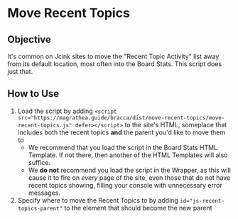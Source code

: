 # Move Recent Topics

## Objective

It's common on Jcink sites to move the "Recent Topic Activity" list away from its default location, most often into the Board Stats. This script does just that.

## How to Use

1. Load the script by adding `<script src="https://magrathea.guide/bracca/dist/move-recent-topics/move-recent-topics.js" defer></script>` to the site's HTML, someplace that includes both the recent topics **and** the parent you'd like to move them to
    - We recommend that you load the script in the Board Stats HTML Template. If not there, then another of the HTML Templates will also suffice.
    - We **do not** recommend you load the script in the Wrapper, as this will cause it to fire on _every_ page of the site, even those that do not have recent topics showing, filling your console with unnecessary error messages.
1. Specify where to move the Recent Topics to by adding `id="js-recent-topics-parent"` to the element that should become the new parent
